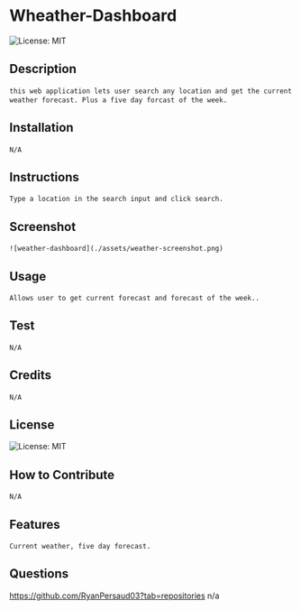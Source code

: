 # Wheather-Dashboard
![License: MIT](https://img.shields.io/badge/License-MIT-lightblue.svg)
## Description
    this web application lets user search any location and get the current weather forecast. Plus a five day forcast of the week.
## Installation
    N/A
## Instructions
    Type a location in the search input and click search.
## Screenshot
    ![weather-dashboard](./assets/weather-screenshot.png)
## Usage
    Allows user to get current forecast and forecast of the week..
## Test
    N/A
## Credits
    N/A
## License
![License: MIT](https://img.shields.io/badge/License-MIT-lightblue.svg)
## How to Contribute
    N/A
## Features
    Current weather, five day forecast.
## Questions
https://github.com/RyanPersaud03?tab=repositories
n/a
    